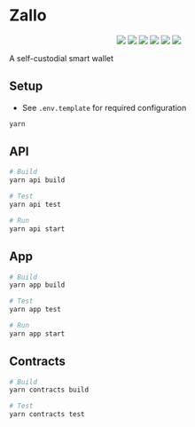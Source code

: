 # Zallo

<p align="center">
    <a href="https://www.gnu.org/licenses/agpl-3." alt="License">
        <img src="https://img.shields.io/badge/License-AGPL%20v3-blue.svg" /></a>
    <a href="https://api.zallo.io/health" alt="Uptime">
        <img src="https://img.shields.io/uptimerobot/ratio/m793729856-fc349467b2ead72b2b917ed2" /></a>
    <a href="https://github.com/zallo-labs/zallo/actions/workflows/deployment.yaml?branch=main" alt="Deployment">
        <img src="https://github.com/zallo-labs/zallo/actions/workflows/deployment.yaml/badge.svg?branch=main" /></a>
    <a href="https://zallo.io" alt="Site">
        <img src="https://img.shields.io/netlify/f3543118-0495-4215-af87-4c77b5c55763?label=Site" /></a>
    <a href="https://github.com/badges/shields/pulse" alt="Activity">
        <img src="https://img.shields.io/github/commit-activity/m/zallo-labs/zallo" /></a>
    <a href="https://twitter.com/intent/follow?screen_name=ZalloLabs" alt="Follow on Twitter">
        <img src="https://img.shields.io/twitter/follow/ZalloLabs"></a>
</p>

A self-custodial smart wallet

## Setup

- See `.env.template` for required configuration

```bash
yarn
```

## API

```bash
# Build
yarn api build

# Test
yarn api test

# Run
yarn api start
```

## App

```bash
# Build
yarn app build

# Test
yarn app test

# Run
yarn app start
```

## Contracts

```bash
# Build
yarn contracts build

# Test
yarn contracts test
```
